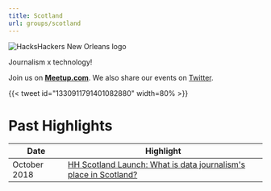 ```yaml
---
title: Scotland
url: groups/scotland
---
```


![HacksHackers New Orleans logo](https://scontent-sea1-1.xx.fbcdn.net/v/t1.0-9/88185911_1209978832529559_8714623999478333440_n.png?_nc_cat=102&ccb=2&_nc_sid=e3f864&_nc_ohc=AFbYnSy1KusAX9l9lZu&_nc_ht=scontent-sea1-1.xx&oh=2f45355ea0db1d16b06b2edb71856baf&oe=60083A8D)

Journalism x technology!

Join us on **[Meetup.com](https://www.meetup.com/Hacks-Hackers-Scotland)**. We also share our events on [Twitter](https://twitter.com/HacksHackersSCO).

{{< tweet id="1330911791401082880" width=80% >}}

# Past Highlights

| **Date**  | **Highlight** |  
|-----------|---------------|  
| October 2018 | [HH Scotland Launch: What is data journalism's place in Scotland?](https://www.meetup.com/Hacks-Hackers-Scotland/events/254877739/) |
